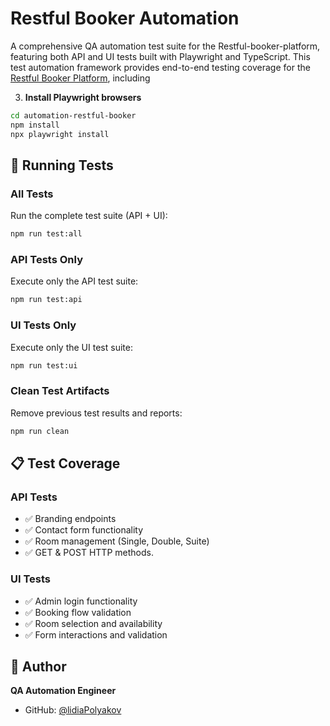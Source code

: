 # Restful Booker Automation

A comprehensive QA automation test suite for the Restful-booker-platform, featuring both API and UI tests built with Playwright and TypeScript.
This test automation framework provides end-to-end testing coverage for the [Restful Booker Platform](https://automationintesting.online), including


3. **Install Playwright browsers**
```bash
cd automation-restful-booker
npm install
npx playwright install
```

## 🧪 Running Tests

### All Tests
Run the complete test suite (API + UI):
```bash
npm run test:all
```

### API Tests Only
Execute only the API test suite:
```bash
npm run test:api
```

### UI Tests Only
Execute only the UI test suite:
```bash
npm run test:ui
```

### Clean Test Artifacts
Remove previous test results and reports:
```bash
npm run clean
```

## 📋 Test Coverage

### API Tests
- ✅ Branding endpoints
- ✅ Contact form functionality
- ✅ Room management (Single, Double, Suite)
- ✅ GET & POST HTTP methods.

### UI Tests
- ✅ Admin login functionality
- ✅ Booking flow validation
- ✅ Room selection and availability
- ✅ Form interactions and validation


## 👤 Author

**QA Automation Engineer**
- GitHub: [@lidiaPolyakov](https://github.com/lidiaPolyakov)

